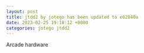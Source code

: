 ```yaml
---
layout: post
title: jtdd2 by jotego has been updated to e62840a
date: 2023-02-25 19:18:12 +0000
categories: jotego jtdd2
---
```

Arcade hardware
